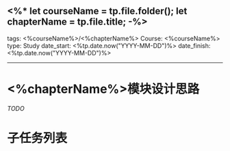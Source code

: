 <%*
let courseName = tp.file.folder();
let chapterName = tp.file.title;
-%>
---
tags: <%courseName%>/<%chapterName%>
Course: <%courseName%>
type: Study
date_start: <%tp.date.now("YYYY-MM-DD")%>
date_finish: <%tp.date.now("YYYY-MM-DD")%>

---

# <%chapterName%>模块设计思路
 *TODO*
# 子任务列表

